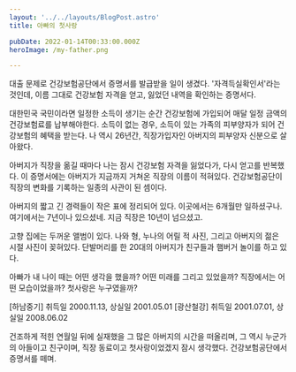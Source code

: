 ```yaml
---
layout: '../../layouts/BlogPost.astro'
title: 아빠의 첫사랑

pubDate: 2022-01-14T00:33:00.000Z
heroImage: /my-father.png

---
```


대출 문제로 건강보험공단에서 증명서를 발급받을 일이 생겼다. '자격득실확인서'라는 것인데, 이름 그대로 건강보험 자격을 얻고, 잃었던 내역을 확인하는 증명서다.

대한민국 국민이라면 일정한 소득이 생기는 순간 건강보험에 가입되어 매달 일정 금액의 건강보험료를 납부해야한다. 소득이 없는 경우, 소득이 있는 가족의 피부양자가 되어 건강보험의 혜택을 받는다. 나 역시 26년간, 직장가입자인 아버지의 피부양자 신분으로 살아왔다.

아버지가 직장을 옮길 때마다 나는 잠시 건강보험 자격을 잃었다가, 다시 얻고를 반복했다. 이 증명서에는 아버지가 지금까지 거쳐온 직장의 이름이 적혀있다. 건강보험공단이 직장의 변화를 기록하는 일종의 사관이 된 셈이다.

아버지의 짧고 긴 경력들이 작은 표에 정리되어 있다. 이곳에서는 6개월만 일하셨구나. 여기에서는 7년이나 있으셨네. 지금 직장은 10년이 넘으셨고.

고향 집에는 두꺼운 앨범이 있다. 나와 형, 누나의 어릴 적 사진, 그리고 아버지의 젊은 시절 사진이 꽂혀있다. 단발머리를 한 20대의 아버지가 친구들과 햄버거 놀이를 하고 있다.

아빠가 내 나이 때는 어떤 생각을 했을까? 어떤 미래를 그리고 있었을까? 직장에서는 어떤 모습이었을까? 첫사랑은 누구였을까?

[하남중기] 취득일 2000.11.13, 상실일 2001.05.01
[광산철강] 취득일 2001.07.01, 상실일 2008.06.02

건조하게 적힌 연월일 뒤에 실재했을 그 많은 아버지의 시간을 떠올리며, 그 역시 누군가의 아들이고 친구이며, 직장 동료이고 첫사랑이었겠지 잠시 생각했다. 건강보험공단에서 증명서를 떼며.
